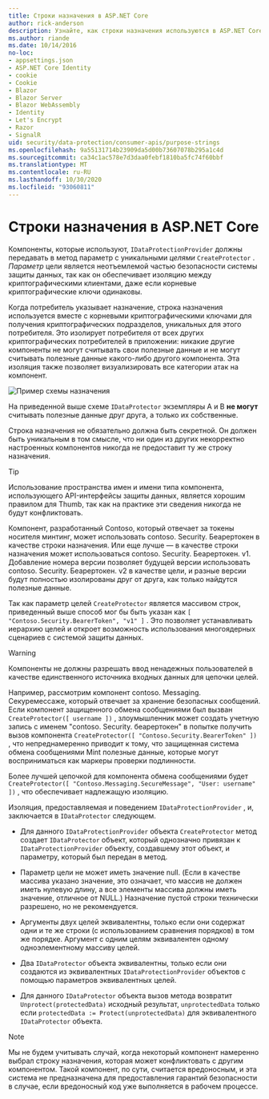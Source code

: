 ```yaml
---
title: Строки назначения в ASP.NET Core
author: rick-anderson
description: Узнайте, как строки назначения используются в ASP.NET Core интерфейсах API защиты данных.
ms.author: riande
ms.date: 10/14/2016
no-loc:
- appsettings.json
- ASP.NET Core Identity
- cookie
- Cookie
- Blazor
- Blazor Server
- Blazor WebAssembly
- Identity
- Let's Encrypt
- Razor
- SignalR
uid: security/data-protection/consumer-apis/purpose-strings
ms.openlocfilehash: 9a55131714b23909da5d00b73607078b295a1c4d
ms.sourcegitcommit: ca34c1ac578e7d3daa0febf1810ba5fc74f60bbf
ms.translationtype: MT
ms.contentlocale: ru-RU
ms.lasthandoff: 10/30/2020
ms.locfileid: "93060811"
---
```

# <a name="purpose-strings-in-aspnet-core"></a>Строки назначения в ASP.NET Core

<a name="data-protection-consumer-apis-purposes"></a>

Компоненты, которые используют, `IDataProtectionProvider` должны передавать в метод параметр с уникальными *целями* `CreateProtector` . *Параметр* цели является неотъемлемой частью безопасности системы защиты данных, так как он обеспечивает изоляцию между криптографическими клиентами, даже если корневые криптографические ключи одинаковы.

Когда потребитель указывает назначение, строка назначения используется вместе с корневыми криптографическими ключами для получения криптографических подразделов, уникальных для этого потребителя. Это изолирует потребителя от всех других криптографических потребителей в приложении: никакие другие компоненты не могут считывать свои полезные данные и не могут считывать полезные данные какого-либо другого компонента. Эта изоляция также позволяет визуализировать все категории атак на компонент.

![Пример схемы назначения](purpose-strings/_static/purposes.png)

На приведенной выше схеме `IDataProtector` экземпляры A и B **не могут** считывать полезные данные друг друга, а только их собственные.

Строка назначения не обязательно должна быть секретной. Он должен быть уникальным в том смысле, что ни один из других некорректно настроенных компонентов никогда не предоставит ту же строку назначения.

>[!TIP]
> Использование пространства имен и имени типа компонента, использующего API-интерфейсы защиты данных, является хорошим правилом для Thumb, так как на практике эти сведения никогда не будут конфликтовать.
>
>Компонент, разработанный Contoso, который отвечает за токены носителя минтинг, может использовать contoso. Security. Беарертокен в качестве строки назначения. Или еще лучше — в качестве строки назначения может использоваться contoso. Security. Беарертокен. v1. Добавление номера версии позволяет будущей версии использовать contoso. Security. Беарертокен. v2 в качестве цели, и разные версии будут полностью изолированы друг от друга, как только найдутся полезные данные.

Так как параметр целей `CreateProtector` является массивом строк, приведенный выше способ мог бы быть указан как `[ "Contoso.Security.BearerToken", "v1" ]` . Это позволяет устанавливать иерархию целей и откроет возможность использования многоядерных сценариев с системой защиты данных.

<a name="data-protection-contoso-purpose"></a>

>[!WARNING]
> Компоненты не должны разрешать ввод ненадежных пользователей в качестве единственного источника входных данных для цепочки целей.
>
>Например, рассмотрим компонент contoso. Messaging. Секуремессаже, который отвечает за хранение безопасных сообщений. Если компонент защищенного обмена сообщениями был вызван `CreateProtector([ username ])` , злоумышленник может создать учетную запись с именем "contoso. Security. беарертокен" в попытке получить вызов компонента `CreateProtector([ "Contoso.Security.BearerToken" ])` , что непреднамеренно приводит к тому, что защищенная система обмена сообщениями Mint полезные данные, которые могут восприниматься как маркеры проверки подлинности.
>
>Более лучшей цепочкой для компонента обмена сообщениями будет `CreateProtector([ "Contoso.Messaging.SecureMessage", "User: username" ])` , что обеспечивает надлежащую изоляцию.

Изоляция, предоставляемая и поведением `IDataProtectionProvider` , и, заключается в `IDataProtector` следующем.

* Для данного `IDataProtectionProvider` объекта `CreateProtector` метод создает `IDataProtector` объект, который однозначно привязан к `IDataProtectionProvider` объекту, создавшему этот объект, и параметру, который был передан в метод.

* Параметр цели не может иметь значение null. (Если в качестве массива указано значение, это означает, что массив не должен иметь нулевую длину, а все элементы массива должны иметь значение, отличное от NULL.) Назначение пустой строки технически разрешено, но не рекомендуется.

* Аргументы двух целей эквивалентны, только если они содержат одни и те же строки (с использованием сравнения порядков) в том же порядке. Аргумент с одним целям эквивалентен одному одноэлементному массиву целей.

* Два `IDataProtector` объекта эквивалентны, только если они создаются из эквивалентных `IDataProtectionProvider` объектов с помощью параметров эквивалентных целей.

* Для данного `IDataProtector` объекта вызов метода возвратит `Unprotect(protectedData)` исходный результат, `unprotectedData` только если `protectedData := Protect(unprotectedData)` для эквивалентного `IDataProtector` объекта.

> [!NOTE]
> Мы не будем учитывать случай, когда некоторый компонент намеренно выбрал строку назначения, которая может конфликтовать с другим компонентом. Такой компонент, по сути, считается вредоносным, и эта система не предназначена для предоставления гарантий безопасности в случае, если вредоносный код уже выполняется в рабочем процессе.
